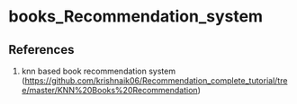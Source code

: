 # books_Recommendation_system

## References
1) knn based book recommendation system (https://github.com/krishnaik06/Recommendation_complete_tutorial/tree/master/KNN%20Books%20Recommendation) 
